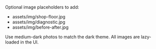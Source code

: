 Optional image placeholders to add:

- assets/img/shop-floor.jpg
- assets/img/diagnostic.jpg
- assets/img/before-after.jpg

Use medium-dark photos to match the dark theme. All images are lazy-loaded in the UI.

